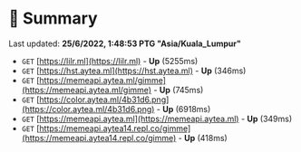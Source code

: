 # 📖 Summary
Last updated: **25/6/2022, 1:48:53 PTG "Asia/Kuala_Lumpur"**

- `GET` [https://lilr.ml](https://lilr.ml) - **Up** (5255ms)
- `GET` [https://hst.aytea.ml](https://hst.aytea.ml) - **Up** (346ms)
- `GET` [https://memeapi.aytea.ml/gimme](https://memeapi.aytea.ml/gimme) - **Up** (745ms)
- `GET` [https://color.aytea.ml/4b31d6.png](https://color.aytea.ml/4b31d6.png) - **Up** (6918ms)
- `GET` [https://memeapi.aytea.ml](https://memeapi.aytea.ml) - **Up** (349ms)
- `GET` [https://memeapi.aytea14.repl.co/gimme](https://memeapi.aytea14.repl.co/gimme) - **Up** (418ms)
